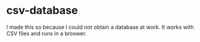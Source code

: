 # csv-database
I made this so because I could not obtain a database at work.  It works with CSV files and runs in a broswer.
